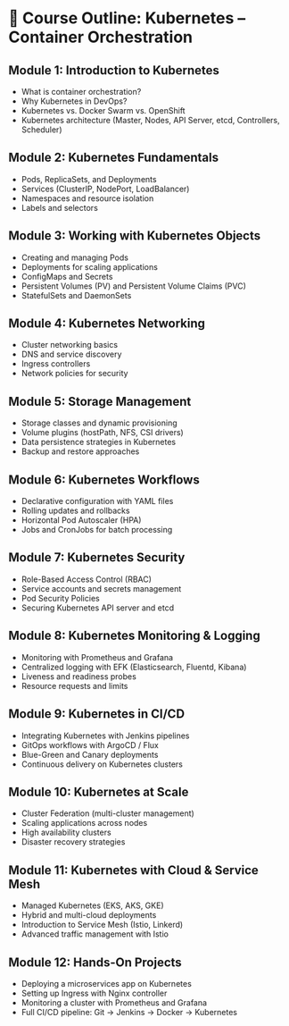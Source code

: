 
# 📘 Course Outline: Kubernetes – Container Orchestration

## Module 1: Introduction to Kubernetes
- What is container orchestration?  
- Why Kubernetes in DevOps?  
- Kubernetes vs. Docker Swarm vs. OpenShift  
- Kubernetes architecture (Master, Nodes, API Server, etcd, Controllers, Scheduler)  

## Module 2: Kubernetes Fundamentals
- Pods, ReplicaSets, and Deployments  
- Services (ClusterIP, NodePort, LoadBalancer)  
- Namespaces and resource isolation  
- Labels and selectors  

## Module 3: Working with Kubernetes Objects
- Creating and managing Pods  
- Deployments for scaling applications  
- ConfigMaps and Secrets  
- Persistent Volumes (PV) and Persistent Volume Claims (PVC)  
- StatefulSets and DaemonSets  

## Module 4: Kubernetes Networking
- Cluster networking basics  
- DNS and service discovery  
- Ingress controllers  
- Network policies for security  

## Module 5: Storage Management
- Storage classes and dynamic provisioning  
- Volume plugins (hostPath, NFS, CSI drivers)  
- Data persistence strategies in Kubernetes  
- Backup and restore approaches  

## Module 6: Kubernetes Workflows
- Declarative configuration with YAML files  
- Rolling updates and rollbacks  
- Horizontal Pod Autoscaler (HPA)  
- Jobs and CronJobs for batch processing  

## Module 7: Kubernetes Security
- Role-Based Access Control (RBAC)  
- Service accounts and secrets management  
- Pod Security Policies  
- Securing Kubernetes API server and etcd  

## Module 8: Kubernetes Monitoring & Logging
- Monitoring with Prometheus and Grafana  
- Centralized logging with EFK (Elasticsearch, Fluentd, Kibana)  
- Liveness and readiness probes  
- Resource requests and limits  

## Module 9: Kubernetes in CI/CD
- Integrating Kubernetes with Jenkins pipelines  
- GitOps workflows with ArgoCD / Flux  
- Blue-Green and Canary deployments  
- Continuous delivery on Kubernetes clusters  

## Module 10: Kubernetes at Scale
- Cluster Federation (multi-cluster management)  
- Scaling applications across nodes  
- High availability clusters  
- Disaster recovery strategies  

## Module 11: Kubernetes with Cloud & Service Mesh
- Managed Kubernetes (EKS, AKS, GKE)  
- Hybrid and multi-cloud deployments  
- Introduction to Service Mesh (Istio, Linkerd)  
- Advanced traffic management with Istio  

## Module 12: Hands-On Projects
- Deploying a microservices app on Kubernetes  
- Setting up Ingress with Nginx controller  
- Monitoring a cluster with Prometheus and Grafana  
- Full CI/CD pipeline: Git → Jenkins → Docker → Kubernetes  
